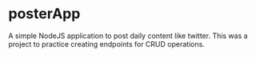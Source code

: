 # posterApp

A simple NodeJS application to post daily content like twitter. This was a project to practice creating endpoints for CRUD operations.
